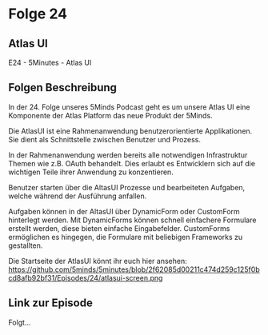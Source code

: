# Folge 24

## Atlas UI

E24 - 5Minutes - Atlas UI

## Folgen Beschreibung

In der 24. Folge unseres 5Minds Podcast geht es um unsere Atlas UI eine Komponente der Atlas Platform das neue Produkt der 5Minds.

Die AtlasUI ist eine Rahmenanwendung benutzerorientierte Applikationen. Sie dient als Schnittstelle zwischen Benutzer und Prozess.

In der Rahmenanwendung werden bereits alle notwendigen Infrastruktur Themen wie z.B. OAuth behandelt. Dies erlaubt
es Entwicklern sich auf die wichtigen Teile ihrer Anwendung zu konzentieren.

Benutzer starten über die AltasUI Prozesse und bearbeiteten Aufgaben, welche während der Ausführung anfallen.

Aufgaben können in der AltasUI über DynamicForm oder CustomForm hinterlegt werden. Mit DynamicForms können schnell
einfachere Formulare erstellt werden, diese bieten einfache Eingabefelder. CustomForms ermöglichen es hingegen,
die Formulare mit beliebigen Frameworks zu gestallten.

Die Startseite der AtlasUI könnt ihr euch hier ansehen: https://github.com/5minds/5minutes/blob/2f62085d00211c474d259c125f0bcd8afb92bf31/Episodes/24/atlasui-screen.png


## Link zur Episode

Folgt...
